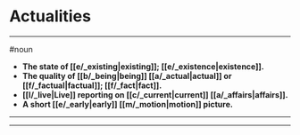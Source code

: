 # Actualities
---
#noun
- **The state of [[e/_existing|existing]]; [[e/_existence|existence]].**
- **The quality of [[b/_being|being]] [[a/_actual|actual]] or [[f/_factual|factual]]; [[f/_fact|fact]].**
- **[[l/_live|Live]] reporting on [[c/_current|current]] [[a/_affairs|affairs]].**
- **A short [[e/_early|early]] [[m/_motion|motion]] picture.**
---
---
